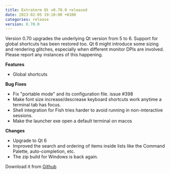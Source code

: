 ```yaml
---
title: Extraterm Qt v0.70.0 released
date: 2023-02-05 19:10:00 +0100
categories: release
version: 0.70.0
---
```


Version 0.70 upgrades the underlying Qt version from 5 to 6. Support for global shortcuts has been restored too. Qt 6 might introduce some sizing and rendering glitches, especially when different monitor DPIs are involved. Please report any instances of this happening.


**Features**

* Global shortcuts


**Bug Fixes**

* Fix "portable mode" and its configuration file. issue #398
* Make font size increase/descrease keyboard shortcuts work anytime a terminal tab has focus.
* Shell integration for Fish tries harder to avoid running in non-interactive sessions.
* Make the launcher exe open a default terminal on macos

**Changes**

* Upgrade to Qt 6
* Improved the search and ordering of items inside lists like the Command Palette, auto-completion, etc.
* The zip build for Windows is back again.

Download it from [Github](https://github.com/sedwards2009/extraterm/releases/tag/v0.70.0)
